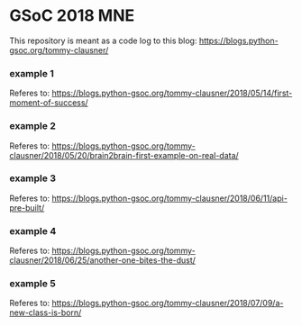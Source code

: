 # GSoC 2018 MNE

This repository is meant as a code log to this blog:
https://blogs.python-gsoc.org/tommy-clausner/


### example 1
Referes to: https://blogs.python-gsoc.org/tommy-clausner/2018/05/14/first-moment-of-success/

### example 2
Referes to: https://blogs.python-gsoc.org/tommy-clausner/2018/05/20/brain2brain-first-example-on-real-data/

### example 3
Referes to: https://blogs.python-gsoc.org/tommy-clausner/2018/06/11/api-pre-built/

### example 4
Referes to: https://blogs.python-gsoc.org/tommy-clausner/2018/06/25/another-one-bites-the-dust/

### example 5
Referes to: https://blogs.python-gsoc.org/tommy-clausner/2018/07/09/a-new-class-is-born/
